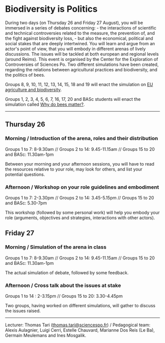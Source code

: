 # Biodiversity is Politics

During two days (on Thursday 26 and Friday 27 August), you will be immersed in a series of debates concerning: - the interactions of scientific and technical controversies related to the measure, the prevention of, and the fight against biodiversity loss, - but also the economical, political and social stakes that are deeply intertwined. You will learn and argue from an actor's point of view, that you will embody in different arenas of lively discussions. The issues will be tackled at both european and regional levels (around Reims). This event is organised by the Center for the Exploration of Controversies of Sciences Po. Two different simulations have been created, regarding the relations between agricultural practices and biodiversity, and the politics of bees.

Groups 8, 9, 10, 11, 12, 13, 14, 15, 18 and 19 will enact the simulation on [EU agriculture and biodiversity](agriculture.md).

Groups 1, 2, 3, 4, 5, 6, 7, 16, 17, 20 and BASc students will enact the simulation called [Why do bees matter?](bees.md).

***

## Thursday 26
### Morning / Introduction of the arena, roles and their distribution
Groups 1 to 7: 8-9.30am // Groups 2 to 14: 9.45-11.15am // Groups 15 to 20 and BASc: 11.30am-1pm

Between your morning and your afternoon sessions, you will have to read the resources relative to your role, may look for others, and list your potential questions.

### Afternoon / Workshop on your role guidelines and embodiment
Groups 1 to 7: 2-3.30pm // Groups 2 to 14: 3.45-5.15pm // Groups 15 to 20 and BASc: 5.30-7pm

This workshop (followed by some personal work) will help you embody your role (arguments, objectives and strategies, interactions with other actors).

## Friday 27
### Morning / Simulation of the arena in class
Groups 1 to 7: 8-9.30am // Groups 2 to 14: 9.45-11.15am // Groups 15 to 20 and BASc: 11.30am-1pm

The actual simulation of debate, followed by some feedback.

### Afternoon / Cross talk about the issues at stake
Groups 1 to 14 : 2-3.15pm // Groups 15 to 20: 3.30-4.45pm

Two groups, having worked on different simulations, will gather to discuss the issues raised.

***

Lecturer: Thomas Tari (thomas.tari@sciencespo.fr) / Pedagogical team: Alexis Aulagnier, Luigi Cerri, Estelle Chauvard, Marianne Dos Reis (Le Ba), Germain Meulemans and Ines Mosgalik.
